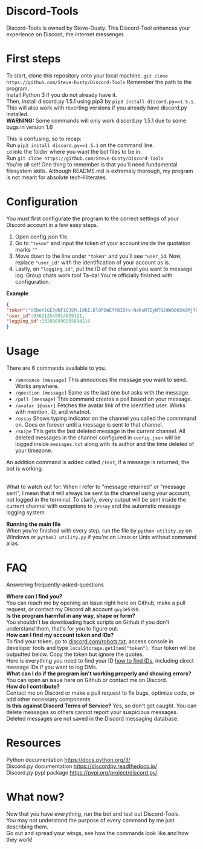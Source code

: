# Discord-Tools

Discord-Tools is owned by Steve-Dusty. This Discord-Tool enhances your experience on Discord, the internet messenger.

# First steps
To start, clone this repository onto your local machine. `git clone https://github.com/Steve-Dusty/Discord-Tools` Remember the path to the program.<br> Install Python 3 if you do not already have it.<br>
Then, install discord.py 1.5.1 using pip3 by `pip3 install discord.py==1.5.1`. This will also work with reverting versions if you already have discord.py installed.<br>
**WARNING:** Some commands will only work discord.py 1.5.1 due to some bugs in version 1.6<br>

This is confusing, so to recap:<br>
Run `pip3 install discord.py==1.5.1` on the command line. <br>
`cd` into the folder where you want the bot files to be in.<br>
Run `git clone https://github.com/Steve-Dusty/Discord-Tools`<br>
You're all set!
One thing to remember is that you'll need fundamental filesystem skills. Although README.md is extremely thorough, my program is not meant for absolute tech-illiterates.<br>

# Configuration
You must first configurate the program to the correct settings of your Discord account in a few easy steps.

1. Open config.json file.
2. Go to `"token"` and input the token of your account inside the quotation marks `""`
3. Move down to the line under `"token"` and you'll see `"user_id`. Now, replace `"user_id"` with the identification of your account as is.
4. Lastly, on `"logging_id"`, put the ID of the channel you want to message log. Group chats work too!
Ta-da! You're officially finished with configuration.<br>

**Example**<br>
```json
{
"token":"H5boY1GE3dNFiQJSM.IdkI.Dl0PQWEfYBI0Yv-NzKsNTEyNTQJdWQ0OSmOMjY0",
"user_id":936212549914029121,
"logging_id":192806890395834216
}
```

# Usage 
There are 6 commands available to you.

* `/announce [message]` This announces the message you want to send. Works anywhere.
* `/question [message]` Same as the last one but asks with the message.
* `/poll [message]` This command creates a poll based on your message.
* `/avatar [@user]` Fetches the avatar link of the identified user. Works with mention, ID, and whatnot.
* `/essay` Shows typing indicator on the channel you called the commmand on. Goes on forever until a message is sent to that channel.
* `/snipe` This gets the last deleted message in the current channel. 
All deleted messages in the channel configured in `config.json` will be logged inside `messages.txt` along with its author and the time deleted of your timezone. 

An addition command is added called `/test`, if a message is returned, the bot is working. 

<br>What to watch out for:
  When I refer to "message returned" or "message sent", I mean that it will always be sent to the channel using your account, not logged in the terminal.
  To clarify, every output will be sent inside the current channel with exceptions to `/essay` and the automatic message logging system.
  
**Running the main file**<br>
When you're finished with every step, run the file by `python utility.py` on Windows  or `python3 utility.py` if you're on Linux or Unix without command alias.<br>

# FAQ 
Answering frequently-asked-questions<br>

**Where can I find you?**<br>
You can reach me by opening an issue right here on Github, make a pull request, or contact my Discord alt account `guy3#5398`.<br>
**Is the program harmful in any way, shape or form?**<br>
You shouldn't be downloading hack scripts on Github if you don't understand them, that's for you to figure out.<br>
**How can I find my account token and IDs?**<br>
To find your token, go to [discord.com/robots.txt](https://discord.com/robots.txt), access console in developer tools and type `localStorage.getItem("token")`. Your token will be outputted below. Copy the token but ignore the quotes.<br>
Here is everything you need to find your ID [how to find IDs](https://support.discord.com/hc/en-us/articles/206346498-Where-can-I-find-my-User-Server-Message-ID-), including direct message IDs if you want to log DMs.<br>
**What can I do if the program isn't working properly and showing errors?**<br>
You can open an issue here on Github or contact me on Discord.<br>
**How do I contribute?**<br>
Contact me on Discord or make a pull request to fix bugs, optimize code, or add other necessary components.<br>
**Is this against Discord Terms of Service?**
Yes, so don't get caught. You can delete messages so others cannot report your suspicious messages. Deleted messages are not saved in the Discord messaging database.

# Resources

Python documentation https://docs.python.org/3/<br>
Discord.py documentation https://discordpy.readthedocs.io/<br>
Discord.py pypi package https://pypi.org/project/discord.py/<br>

# What now?
Now that you have everything, run the bot and test out  Discord-Tools.<br>
You may not understand the purpose of every command by me just describing them.<br>
Go out and spread your wings, see how the commands look like and how they work!<br>




